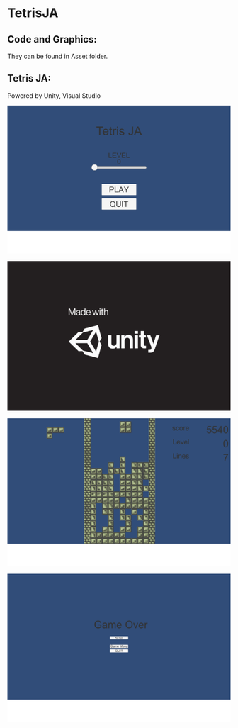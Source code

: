 # TetrisJA

## Code and Graphics:
They can be found in Asset folder. 

## Tetris JA:
Powered by Unity, Visual Studio


![](img/main.png)

![](img/unity.png)

![](img/ingame.png)

![](img/game.png)
